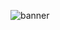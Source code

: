 ![banner](https://raw.githubusercontent.com/vivianaalba/vivianaalba.github.io/main/Electronic%20Medium%20Banner.jpg)
